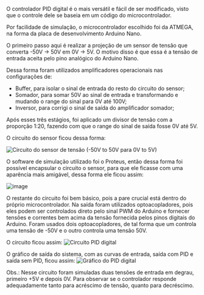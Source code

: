 O controlador PID digital é o mais versátil e fácil de ser modificado, visto que o controle dele se baseia em um código do microcontrolador.

Por facilidade de simulação, o microcontrolador escolhido foi da ATMEGA, na forma da placa de desenvolvimento Arduino Nano.

O primeiro passo aqui é realizar a projeção de um sensor de tensão que converta -50V -> 50V em 0V -> 5V. 
O motivo disso é que essa é a tensão de entrada aceita pelo pino analógico do Arduino Nano.

Dessa forma foram utilizados amplificadores operacionais nas configurações de:
  - Buffer, para isolar o sinal de entrada do resto do circuito do sensor;
  - Somador, para somar 50V ao sinal de entrada e transformando e mudando o range do sinal para 0V até 100V;
  - Inversor, para corrigi o sinal de saída do amplificador somador;
 
Após esses três estágios, foi aplicado um divisor de tensão com a proporção 1:20, fazendo com que o range do sinal de saída fosse 0V até 5V.

O circuito do sensor ficou dessa forma:

![Circuito do sensor de tensão (-50V to 50V para 0V to 5V)](https://user-images.githubusercontent.com/48776982/135687640-11f5c8f8-242d-4a6c-ae05-2e6be08892d5.png)

O software de simulação utilizado foi o Proteus, então dessa forma foi possível encapsular o circuito o sensor, para que ele ficasse com uma aparência mais amigável, dessa forma ele ficou assim:

![image](https://user-images.githubusercontent.com/48776982/135687751-bf3e58bb-e41d-481f-ad16-c6e63c78cdee.png)


O restante do circuito foi bem básico, pois a pare crucial está dentro do próprio microcontrolador.
Na saída foram utilizados optoacopladores, pois eles podem ser controlados direto pelo sinal PWM do Arduino e fornecer tensões e correntes bem acima da tensão fornecida pelos pinos digitais do Arduino.
Foram usados dois optoacopladores, de tal forma que um controla uma tensão de -50V e o outro controla uma tensão 50V.

O circuito ficou assim:
![Circuito PID digital](https://user-images.githubusercontent.com/48776982/135688029-48ff92cc-a5ad-4871-add8-1e2c5844d19a.png)

O gráfico de saída do sistema, com as curvas de entrada, saída com PID e saída sem PID, ficou assim:
![Gráfico do PID digital](https://user-images.githubusercontent.com/48776982/135688072-9344a5cc-0376-45bf-ae65-ff6361d59ef5.png)

Obs.: Nesse circuito foram simuladas duas tensões de entrada em degrau, primeiro +5V e depois 0V. Para observar se o controlador responde adequadamente tanto para acréscimo de tensão, quanto para decréscimo.
